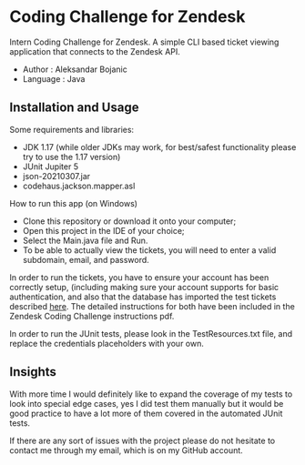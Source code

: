 # Coding Challenge for Zendesk
Intern Coding Challenge for Zendesk. A simple CLI based ticket viewing application that connects to the Zendesk API.

* Author : Aleksandar Bojanic
* Language : Java

## Installation and Usage

Some requirements and libraries:

* JDK 1.17 (while older JDKs may work, for best/safest functionality please try to use the 1.17 version)
* JUnit Jupiter 5
* json-20210307.jar
* codehaus.jackson.mapper.asl

How to run this app (on Windows)
* Clone this repository or download it onto your computer;
* Open this project in the IDE of your choice;
* Select the Main.java file and Run. 
* To be able to actually view the tickets, you will need to enter a valid subdomain, email, and password.

In order to run the tickets, you have to ensure your account has been correctly setup, (including making sure your account supports for basic authentication, and also that the database has imported the test tickets described [here](https://gist.github.com/svizzari/c7ffed8e10d3a456b40ac9d18f34289c). The detailed instructions for both have been included in the Zendesk Coding Challenge instructions pdf.

In order to run the JUnit tests, please look in the TestResources.txt file, and replace the credentials placeholders with your own.

## Insights
With more time I would definitely like to expand the coverage of my tests to look into special edge cases, yes I did test them manually but it would be good practice to have a lot more of them covered in the automated JUnit tests.

If there are any sort of issues with the project please do not hesitate to contact me through my email, which is on my GitHub account.
